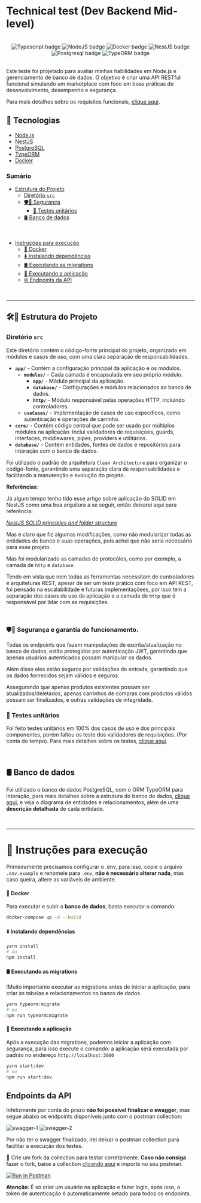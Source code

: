 # Technical test (Dev Backend Mid-level)

<div align="center">
</br>
  <img alt="Typescript badge" src="https://img.shields.io/badge/TypeScript-007ACC?style=for-the-badge&logo=typescript&logoColor=white" />
  <img alt="NodeJS badge" src="https://img.shields.io/badge/Node.js-43853D?style=for-the-badge&logo=node.js&logoColor=white"/>
  <img alt="Docker badge" src="https://img.shields.io/badge/Docker-3880FF?style=for-the-badge&logo=docker&logoColor=white" />
  <img alt="NestJS badge" src="https://img.shields.io/badge/Nest.JS-EA284C?style=for-the-badge&logo=nestjs&logoColor=white" />
  <img alt="Postgresql badge" src="https://img.shields.io/badge/PostgreSQL-316192?style=for-the-badge&logo=postgresql&logoColor=white" />
  <img alt="TypeORM badge" src="https://img.shields.io/badge/TypeORM-FE0902?style=for-the-badge&logo=typeorm&logoColor=white" />
  </br>
</div></br>

Este teste foi projetado para avaliar minhas habilidades em Node.js e gerenciamento de banco de dados. O objetivo é criar uma API RESTful funcional simulando um marketplace com foco em boas práticas de desenvolvimento, desempenho e segurança.

Para mais detalhes sobre os requisitos funcionais, [clique aqui](/docs/requirements.md).

## 🚀 Tecnologias

- [Node.js](https://nodejs.org/en/)
- [NestJS](https://nestjs.com/)
- [PostgreSQL](https://www.postgresql.org/)
- [TypeORM](https://typeorm.io/)
- [Docker](https://www.docker.com/)

### Sumário

  * [Estrutura do Projeto](#-estrutura-do-projeto)
    * [Diretório `src`](#diretório-src)
    * [🛡️👮 Segurança](#️-segurança-e-garantia-do-funcionamento)
      * [🧪 Testes unitários](#-testes-unitários)
    * [🛢️ Banco de dados](#️-banco-de-dados)

</br>

  * [Instruções para execução](#-instruções-para-execução)
    * [🐳 Docker](#-docker)
    * [⬇️ Instalando dependências](#️-instalando-dependências)
    * [🛢️ Executando as migrations](#️-executando-as-migrations)
    * [🚀 Executando a aplicação](#-executando-a-aplicação)
    * [🌐 Endpoints da API](#endpoints-da-api)

</br>

---

## 🛠️👷 Estrutura do Projeto

### Diretório `src`
Este diretório contém o código-fonte principal do projeto, organizado em módulos e casos de uso, com uma clara separação de responsabilidades.

- **`app/`** - Contém a configuração principal da aplicação e os módulos.
  - **`modules/`** - Cada camada é encapsulada em seu próprio módulo.
    - **`app/`** - Módulo principal da aplicação.
    - **`database/`** - Configurações e módulos relacionados ao banco de dados.
    - **`http/`** - Módulo responsável pelas operações HTTP, incluindo controladores.
  - **`useCases/`** - Implementação de casos de uso específicos, como autenticação e operações de carrinho.
- **`core/`** - Contém código central que pode ser usado por múltiplos módulos na aplicação. Inclui validadores de requisiçoes, guards, interfaces, middlewares, pipes, providers e utilitários.
- **`database/`** - Contém entidades, fontes de dados e repositórios para interação com o banco de dados.

Foi utilizado o padrão de arquitetura `Clean Architecture` para organizar o código-fonte, garantindo uma separação clara de responsabilidades e facilitando a manutenção e evolução do projeto.

**Referências**: 

Já algum tempo tenho tido esse artigo sobre aplicação do SOLID em NestJS como uma boa arquitura a se seguir, então deixarei aqui para referência: 

[*NestJS SOLID principles and folder structure*](https://mobileappcircular.com/marketplace-backend-nestjs-solid-principles-and-folder-structure-82cc72a82490)

Mas é claro que fiz algumas modificações, como não modularizar todas as entidades do banco e suas operações, pois achei que não seria necessário para esse projeto.

Mas foi modularizado as camadas de protocólos, como por exemplo, a camada de `http` e `database`.

Tendo em vista que nem todas as ferramentas necessitam de controladores e arquiteturas REST, apesar de ser um teste prático com foco em API REST, foi pensado na escalabilidade e futuras implementaçõees, por isso tem a separação dos casos de uso da aplicação e a camada de `http` que é responsável por lidar com as requisições.

</br>

### 🛡️👮 Segurança e garantia do funcionamento.

Todas os endpoints que fazem manipulações de escrita/atualização no banco de dados, estão protegidos por autenticação JWT, garantindo que apenas usuários autenticados possam manipular os dados.

Além disso eles estão seguros por validações de entrada, garantindo que os dados fornecidos sejam válidos e seguros.

Assegurando que apenas produtos existentes possam ser atualizados/deletados, apenas carrinhos de compras com produtos válidos possam ser finalizados, e outras validações de integridade.

### 🧪 Testes unitários

Foi feito testes unitários em 100% dos casos de uso e dos principais componentes, porém faltou os teste dos validadores de requisições. (Por conta do tempo). Para mais detalhes sobre os testes, [clique aqui](/docs/tests.md).

</br>

## 🛢️ Banco de dados

Foi utilizado o banco de dados PostgreSQL, com o ORM TypeORM para interação, para mais detalhes sobre a estrutura do banco de dados, [clique aqui](/docs/database.md), e veja o diagrama de entidades e relacionamentos, além de uma **descrição detalhada** de cada entidade.

</br>

---

# 🚀 Instruções para execução

Primeiramente precisamos configurar o .env, para isso, copie o arquivo `.env.example` e renomeie para `.env`, **não é necessário alterar nada**, mas caso queira, altere as variáveis de ambiente.

#### 🐳 Docker

Para executar e subir o **banco de dados**, basta executar o comando:

```bash
docker-compose up -d --build
```

#### ⬇️ Instalando dependências

```bash
yarn install
# ou
npm install
```

#### 🛢️ Executando as migrations

!Muito importante executar as migrations antes de iniciar a aplicação, para criar as tabelas e relacionamentos no banco de dados.

```bash
yarn typeorm:migrate
# ou
npm run typeorm:migrate
```

#### 🚀 Executando a aplicação

Após a execução das migrations, podemos iniciar a aplicação com segurança, para isso execute o comando:
a aplicação será executada por padrão no endereço `http://localhost:3000`

```bash
yarn start:dev
# ou
npm run start:dev
```

## Endpoints da API

Infelizmente por conta do prazo **não foi possível finalizar o swagger**, mas segue abaixo os endpoints disponíveis junto com o postman collection:

![swagger-1](./docs/assets/swagger_1.png)
![swagger-2](./docs/assets/swagger_2.png)

Por não ter o swagger finalizado, irei deixar o postman collection para facilitar a execução dos testes.

🚀 Crie um fork da collection para testar corretamente. **Caso não consiga** fazer o fork, baixe a collection [clicando aqui](./docs/postman/felipe_dos_anjos_technical_test.postman_collection.json) e importe no seu postman.

[![Run in Postman](https://run.pstmn.io/button.svg)](https://www.postman.com/crimson-escape-751617/workspace/public/collection/27687099-d638b418-b03f-460c-b81c-7570fedd5f47?action=share&creator=27687099&active-environment=27687099-9bdc464c-bbc2-429c-b53e-d15e84335644)

**Atenção**: É só criar um usuário na aplicação e fazer login, após isso, o token de autenticação é automaticamente setado para todos os endpoints.
